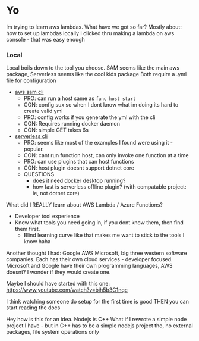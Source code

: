 # Yo

Im trying to learn aws lambdas. What have we got so far?
Mostly about: how to set up lambdas locally
I clicked thru making a lambda on aws console - that was easy enough

### Local
Local boils down to the tool you choose.
SAM seems like the main aws package, Serverless seems like the cool kids package
Both require a .yml file for configuration
- [aws sam cli](https://docs.aws.amazon.com/serverless-application-model/latest/developerguide/serverless-sam-cli-install.html)
    - PRO: can run a host same as `func host start`
    - CON: config sux so when I dont know what im doing its hard to create valid yml
    - PRO: config works if you generate the yml with the cli
    - CON: Requires running docker daemon
    - CON: simple GET takes 6s
- [serverless cli](https://serverless.com/framework/docs/providers/aws/cli-reference/)
    - PRO: seems like most of the examples I found were using it - popular.
    - CON: cant run function host, can only invoke one function at a time
    - PRO: can use plugins that can host functions
    - CON: host plugin doesnt support dotnet core
    - QUESTIONS
        - does it need docker desktop running?
        - how fast is serverless offline plugin? (with compatable project: ie, not dotnet core)

What did I REALLY learn about AWS Lambda / Azure Functions?
- Developer tool experience
- Know what tools you need going in, if you dont know them, then find them first.
    - Blind learning curve like that makes me want to stick to the tools I know haha


Another thought I had: Google AWS Microsoft, big three western software companies. Each has their own cloud services - developer focused. Microsoft and Google have their own programming languages, AWS doesnt? I wonder if they would create one.

Maybe I should have started with this one:
https://www.youtube.com/watch?v=bih5b3C1nqc

I think watching someone do setup for the first time is good
THEN you can start reading the docs

Hey how is this for an idea.
Nodejs is C++
What if I rewrote a simple node project I have - but in C++
has to be a simple nodejs project tho, no external packages, file system operations only